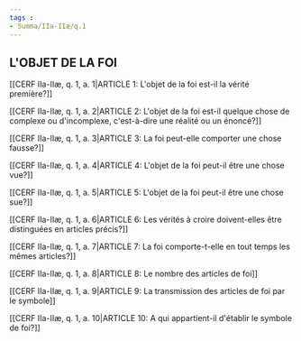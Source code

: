 ```yaml
---
tags : 
- Summa/IIa-IIæ/q.1
---
```


## L'OBJET DE LA FOI

[[CERF IIa-IIæ, q. 1, a. 1|ARTICLE 1: L'objet de la foi est-il la vérité première?]]

[[CERF IIa-IIæ, q. 1, a. 2|ARTICLE 2: L'objet de la foi est-il quelque chose de complexe ou d'incomplexe, c'est-à-dire une réalité ou un énoncé?]]

[[CERF IIa-IIæ, q. 1, a. 3|ARTICLE 3: La foi peut-elle comporter une chose fausse?]]

[[CERF IIa-IIæ, q. 1, a. 4|ARTICLE 4: L'objet de la foi peut-il être une chose vue?]]

[[CERF IIa-IIæ, q. 1, a. 5|ARTICLE 5: L'objet de la foi peut-il être une chose sue?]]

[[CERF IIa-IIæ, q. 1, a. 6|ARTICLE 6: Les vérités à croire doivent-elles être distinguées en articles précis?]]

[[CERF IIa-IIæ, q. 1, a. 7|ARTICLE 7: La foi comporte-t-elle en tout temps les mêmes articles?]]

[[CERF IIa-IIæ, q. 1, a. 8|ARTICLE 8: Le nombre des articles de foi]]

[[CERF IIa-IIæ, q. 1, a. 9|ARTICLE 9: La transmission des articles de foi par le symbole]]

[[CERF IIa-IIæ, q. 1, a. 10|ARTICLE 10: A qui appartient-il d'établir le symbole de foi?]]

